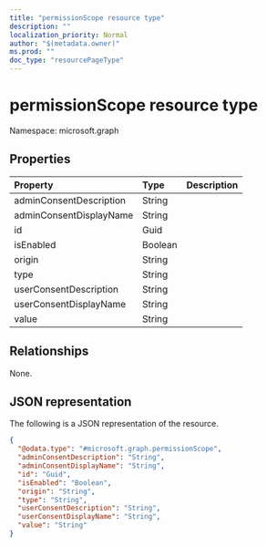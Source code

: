 ```yaml
---
title: "permissionScope resource type"
description: ""
localization_priority: Normal
author: "$(metadata.owner)"
ms.prod: ""
doc_type: "resourcePageType"
---
```


# permissionScope resource type

Namespace: microsoft.graph

## Properties

| Property                | Type    | Description |
| :---------------------- | :------ | :---------- |
| adminConsentDescription | String  |             |
| adminConsentDisplayName | String  |             |
| id                      | Guid    |             |
| isEnabled               | Boolean |             |
| origin                  | String  |             |
| type                    | String  |             |
| userConsentDescription  | String  |             |
| userConsentDisplayName  | String  |             |
| value                   | String  |             |

## Relationships

None.

## JSON representation

The following is a JSON representation of the resource.

<!-- {
  "blockType": "resource",
  "@odata.type": "microsoft.graph.permissionScope",
}
-->

```json
{
  "@odata.type": "#microsoft.graph.permissionScope",
  "adminConsentDescription": "String",
  "adminConsentDisplayName": "String",
  "id": "Guid",
  "isEnabled": "Boolean",
  "origin": "String",
  "type": "String",
  "userConsentDescription": "String",
  "userConsentDisplayName": "String",
  "value": "String"
}
```

